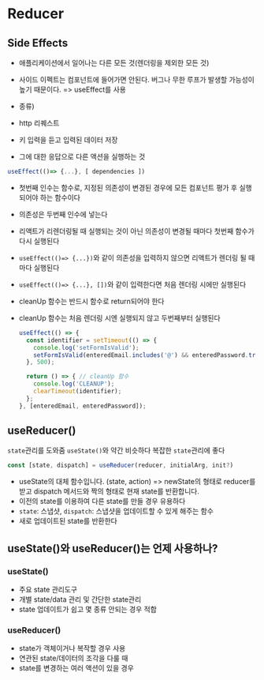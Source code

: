 # Reducer

## Side Effects

- 애플리케이션에서 일어나는 다른 모든 것(렌더링을 제외한 모든 것)
- 사이드 이펙트는 컴포넌트에 들어가면 안된다. 버그나 무한 루프가 발생할 가능성이 높기 때문이다.
  => useEffect를 사용

- 종류)
- http 리퀘스트
- 키 입력을 듣고 입력된 데이터 저장
- 그에 대한 응답으로 다른 액션을 실행하는 것

```js
useEffect(()=> {...}, [ dependencies ])
```

- 첫번째 인수는 함수로, 지정된 의존성이 변경된 경우에 모든 컴포넌트 평가 후 실행되어야 하는 함수이다
- 의존성은 두번째 인수에 넣는다
- 리액트가 리렌더링될 때 실행되는 것이 아닌 의존성이 변경될 때마다 첫번째 함수가 다시 실행된다
- `useEffect(()=> {...})`와 같이 의존성을 입력하지 않으면 리액트가 렌더링 될 때마다 실행된다
- `useEffect(()=> {...}, [])`와 같이 입력한다면 처음 렌더링 시에만 실행된다
- cleanUp 함수는 반드시 함수로 return되어야 한다
- cleanUp 함수는 처음 렌더링 시엔 실행되지 않고 두번째부터 실행된다

  ```js
  useEffect(() => {
    const identifier = setTimeout(() => {
      console.log('setFormIsValid');
      setFormIsValid(enteredEmail.includes('@') && enteredPassword.trim().length > 6);
    }, 500);

    return () => { // cleanUp 함수
      console.log('CLEANUP');
      clearTimeout(identifier);
    };
  }, [enteredEmail, enteredPassword]);
  ```

## useReducer()
`state`관리를 도와줌 `useState()`와 약간 비슷하다
복잡한 `state`관리에 좋다
```js
const [state, dispatch] = useReducer(reducer, initialArg, init?)
```
- useState의 대체 함수입니다. (state, action) => newState의 형태로 reducer를 받고 dispatch 메서드와 짝의 형태로 현재 state를 반환합니다.
- 이전의 state를 이용하여 다른 state를 만들 경우 유용하다
- `state`: 스냅샷, `dispatch`: 스냅샷을 업데이트할 수 있게 해주는 함수
- 새로 업데이트된 state를 반환한다

## useState()와 useReducer()는 언제 사용하나?
### useState()
- 주요 state 관리도구
- 개별 state/data 관리 및 간단한 state관리
- state 업데이트가 쉽고 몇 종류 안되는 경우 적합

### useReducer()
- state가 객체이거나 복작할 경우 사용
- 연관된 state/데이터의 조각을 다룰 때
- state를 변경하는 여러 액션이 있을 경우